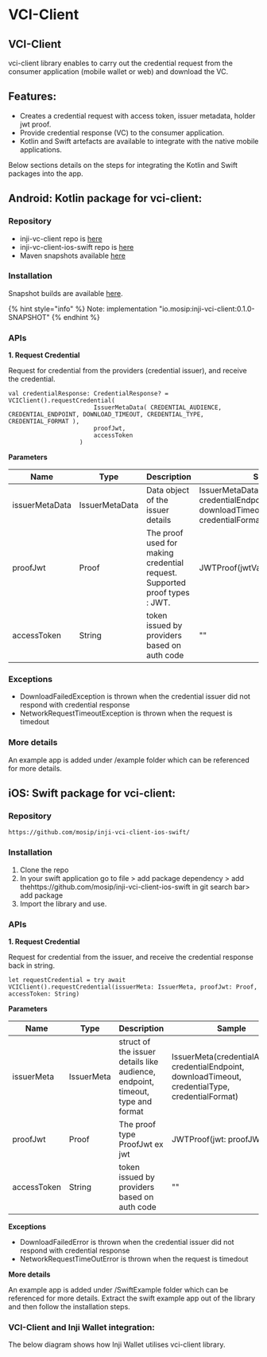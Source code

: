# VCI-Client

## VCI-Client

vci-client library enables to carry out the credential request from the consumer application (mobile wallet or web) and download the VC.

## Features:

* Creates a credential request with access token, issuer metadata, holder jwt proof.
* Provide credential response (VC) to the consumer application.
* Kotlin and Swift artefacts are available to integrate with the native mobile applications.

Below sections details on the steps for integrating the Kotlin and Swift packages into the app.

## Android: Kotlin package for vci-client:

### Repository

* inji-vc-client repo is [here](https://github.com/mosip/inji-vci-client)
* inji-vc-client-ios-swift repo is [here](https://github.com/mosip/inji-vci-client-ios-swift)
* Maven snapshots available [here](https://repo1.maven.org/maven2/io/mosip/inji-vci-client/)

### Installation

Snapshot builds are available [here](https://oss.sonatype.org/content/repositories/snapshots/io/mosip/inji-vci-client/).

{% hint style="info" %}
Note: implementation "io.mosip:inji-vci-client:0.1.0-SNAPSHOT"
{% endhint %}

### APIs

**1. Request Credential**

Request for credential from the providers (credential issuer), and receive the credential.

```
val credentialResponse: CredentialResponse? = VCIClient().requestCredential(
                        IssuerMetaData( CREDENTIAL_AUDIENCE, CREDENTIAL_ENDPOINT, DOWNLOAD_TIMEOUT, CREDENTIAL_TYPE, CREDENTIAL_FORMAT ),
                        proofJwt,
                        accessToken
                    )

```

**Parameters**

| Name           | Type           | Description                                                                | Sample                                                                                                    |
| -------------- | -------------- | -------------------------------------------------------------------------- | --------------------------------------------------------------------------------------------------------- |
| issuerMetaData | IssuerMetaData | Data object of the issuer details                                          | IssuerMetaData(credentialAudience, credentialEndpoint, downloadTimeout, credentialType, credentialFormat) |
| proofJwt       | Proof          | The proof used for making credential request. Supported proof types : JWT. | JWTProof(jwtValue)                                                                                        |
| accessToken    | String         | token issued by providers based on auth code                               | ""                                                                                                        |

### **Exceptions**

* DownloadFailedException is thrown when the credential issuer did not respond with credential response
* NetworkRequestTimeoutException is thrown when the request is timedout

### **More details**

An example app is added under /example folder which can be referenced for more details.

## iOS: Swift package for vci-client:

### Repository

```
https://github.com/mosip/inji-vci-client-ios-swift/
```

### Installation

1. Clone the repo
2. In your swift application go to file > add package dependency > add thehttps://github.com/mosip/inji-vci-client-ios-swift in git search bar> add package
3. Import the library and use.

### APIs

**1. Request Credential**

Request for credential from the issuer, and receive the credential response back in string.

```
let requestCredential = try await VCIClient().requestCredential(issuerMeta: IssuerMeta, proofJwt: Proof, accessToken: String)
```

**Parameters**

| Name        | Type       | Description                                                                    | Sample                                                                                                |
| ----------- | ---------- | ------------------------------------------------------------------------------ | ----------------------------------------------------------------------------------------------------- |
| issuerMeta  | IssuerMeta | struct of the issuer details like audience, endpoint, timeout, type and format | IssuerMeta(credentialAudience, credentialEndpoint, downloadTimeout, credentialType, credentialFormat) |
| proofJwt    | Proof      | The proof type ProofJwt ex jwt                                                 | JWTProof(jwt: proofJWT)                                                                               |
| accessToken | String     | token issued by providers based on auth code                                   | ""                                                                                                    |

**Exceptions**

* DownloadFailedError is thrown when the credential issuer did not respond with credential response
* NetworkRequestTimeOutError is thrown when the request is timedout

**More details**

An example app is added under /SwiftExample folder which can be referenced for more details. Extract the swift example app out of the library and then follow the installation steps.

### VCI-Client and Inji Wallet integration:

The below diagram shows how Inji Wallet utilises vci-client library.

<figure><img src="../../../../.gitbook/assets/inji_mobile_wallet_integration_guides_vci-client-inji-interaction.png" alt=""><figcaption></figcaption></figure>
